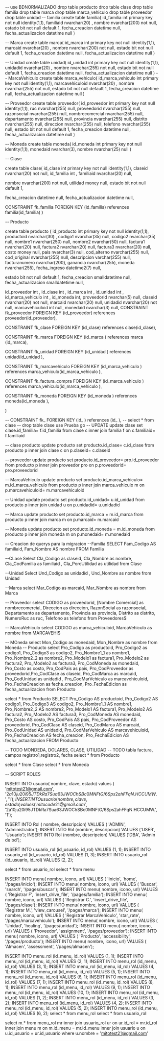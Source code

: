 
-- use BDNORMALIZADO
drop table producto
drop table clase
drop table familia
drop table marca
drop table marca_vehiculo
drop table proveedor
drop table unidad
-- familia
create  table familia(
id_familia int primary key not null identity(1,1),
familiaid nvarchar(20) ,
nombre nvarchar(200) not null,
estado bit not null default 1,
fecha_creacion datetime null,
fecha_actualizacion datetime null
)

-- Marca
create  table marca(
id_marca int primary key not null identity(1,1),
marcaid nvarchar(20) ,
nombre nvarchar(200) not null,
estado bit not null default 1,
fecha_creacion datetime null,
fecha_actualizacion datetime null
)

-- Unidad
create table unidad(
id_unidad int primary key not null identity(1,1),
unidadid nvarchar(20) ,
nombre nvarchar(255) not null,
estado bit not null default 1,
fecha_creacion datetime null,
fecha_actualizacion datetime null
)
-- MarcaVehiculo
create table marca_vehiculo(
id_marca_vehiculo int primary key not null identity(1,1),
marcavehiculoid nvarchar(20) ,
nombre nvarchar(255) not null,
estado bit not null default 1,
fecha_creacion datetime null,
fecha_actualizacion datetime null
)


-- Proveedor 
create table proveedor(
id_proveedor int primary key not null identity(1,1),
ruc nvarchar(255)  null,
proveedorid nvarchar(255) null,
razonsocial nvarchar(255) null,
nombrecomercial nvarchar(255) null,
departamento nvarchar(255)  null,
provincia nvarchar(255)  null,
distrito nvarchar(255)  null,
direccion nvarchar(255)  null,
telefono nvarchar(255)  null,
estado bit not null default 1,
fecha_creacion datetime null,
fecha_actualizacion datetime null
)

-- Moneda
create table moneda(
    id_moneda int primary key not null identity(1,1),
    monedaid nvarchar(3),
    nombre nvarchar(25) null
)

-- Clase 

create table clase(
id_clase int primary key not null identity(1,1),
claseid nvarchar(20) not null,
id_familia int  ,
familiaid nvarchar(20) null,

nombre nvarchar(200) not null,
utilidad money null,
estado bit not null default 1,

fecha_creacion datetime null,
fecha_actualizacion datetime null,

CONSTRAINT fk_familia FOREIGN KEY (id_familia)
references familia(id_familia)
)



-- Producto 

create table producto (
id_producto int primary key not null identity(1,1),
productoid nvarchar(30) ,
codigo1 nvarchar(35)  null,
codigo2 nvarchar(35)  null,
nombre1 nvarchar(250)  null,
nombre2 nvarchar(50)  null,
factura1 nvarchar(20)  null,
factura2 nvarchar(20)  null,
factura3 nvarchar(20)  null,
costo money null,
pais nvarchar(3)  null,
cod_alterno nvarchar(255)  null,
cod_original nvarchar(255)   null,
descripcion varchar(255)  null,
facturanumero nvarchar(200),
ganancia nvarchar(255),
moneda  nvarchar(255),
fecha_ingreso datetime2(7) null,

estado bit not null default 1,
fecha_creacion smalldatetime null,
fecha_actualizacion smalldatetime null,

id_proveedor int  ,
id_clase int  ,
id_marca int  ,
id_unidad int  ,
id_marca_vehiculo int  ,
id_moneda int,
proveedorid nvarchar(5) null, 
claseid nvarchar(20) not null, 
marcaid nvarchar(20) null, 
unidadid nvarchar(20) not null, 
marcavehiculoid int null, 
monedaid nvarchar(3) null,
CONSTRAINT fk_proveedor FOREIGN KEY (id_proveedor)
references proveedor(id_proveedor),

CONSTRAINT fk_clase FOREIGN KEY (id_clase)
references clase(id_clase),

CONSTRAINT fk_marca FOREIGN KEY (id_marca )
references marca (id_marca),

CONSTRAINT fk_unidad FOREIGN KEY (id_unidad )
references unidad(id_unidad ),

CONSTRAINT fk_marcavehiculo FOREIGN KEY (id_marca_vehiculo )
references marca_vehiculo(id_marca_vehiculo ),

CONSTRAINT fk_factura_compra FOREIGN KEY (id_marca_vehiculo )
references marca_vehiculo(id_marca_vehiculo ),

CONSTRAINT fk_moneda FOREIGN KEY (id_moneda )
references moneda(id_moneda ),

)
<!-- -- Factura 
create table factura_compra(
id_factura_compra int primary key not null identity(1,1),
registro nvarchar(20) ,
registro2 nvarchar(20) ,
registro3 nvarchar(20) ,
proveedorid nvarchar(5),
id_proveedor int,
estado bit not null default 1,
fecha_creacion datetime null,
fecha_actualizacion datetime null,
CONSTRAINT fk_factura_proveedor FOREIGN KEY (id_proveedor)
references proveedor(id_proveedor)
) -->
-- CONSTRAINT fk_ FOREIGN KEY (id_ ) references (id_ ),
-- select * from clase
-- drop table clase 
use Prueba
go
-- UPDATE
update clase
set clase.id_familia= f.id_familia
from clase c
inner join familia f
on c.familiaid= f.familiaid

-- clase producto
update producto
set producto.id_clase= c.id_clase
from producto p
inner join clase c
on p.claseid= c.claseid

-- proveedor
update producto
set producto.id_proveedor= pro.id_proveedor
from producto p
inner join proveedor pro
on p.proveedorid= pro.proveedorid

-- MarcaVehiculo
update producto
set producto.id_marca_vehiculo= m.id_marca_vehiculo
from producto p
inner join marca_vehiculo m
on p.marcavehiculoid= m.marcavehiculoid

-- Unidad
update producto
set producto.id_unidad= u.id_unidad
from producto p
inner join unidad u
on p.unidadid= u.unidadid

-- Marca
update producto
set producto.id_marca = m.id_marca
from producto p
inner join marca m
on p.marcaid= m.marcaid

-- Moneda
update producto
set producto.id_moneda = m.id_moneda
from producto p
inner join moneda m
on p.monedaid= m.monedaid

-- Creacion de querys para la migracion 
--Familia
SELECT Fam_Codigo AS familiaid, Fam_Nombre AS nombre
FROM Familia

--CLase
Select Cla_Codigo as claseid, Cla_Nombre as nombre, Cla_CodFamilia as familiaid , Cla_PorcUtilidad as utilidad from Clase

--Unidad
Select Und_Codigo as unidadid , Und_Nombre as nombre from Unidad

--Marca
select Mar_Codigo as marcaid, Mar_Nombre as nombre from Marca

-- Proveedor
select CODIGO as proveedorid, [Nombre Comercial] as nombrecomercial,
Direccion as direccion, RazonSocial as razonsocial,
Departamento as departamento, Provincia as provincia,
Distrito as distrito, NumeroRuc as ruc,
Telefono as telefono from Proveedores$

-- MarcaVehiculo
select  CODIGO as marca_vehiculoid, MarcaVehiculo as nombre from MARCAVEHI$ 

-- MOneda
select Mon_Codigo as monedaid, Mon_Nombre as nombre from Moneda
-- Producto
select Pro_Codigo as productoid, Pro_Codigo2 as codigo1, Pro_Codigo3 as codigo2,
Pro_Nombre1_1 as nombre1, Pro_Nombre2_2 as nombre2, Pro_Modelo1 as factura1, Pro_Modelo2 as factura2, Pro_Modelo2 as factura3,
 Pro_CodMoneda as monedaid, Pro_Costo as costo, Pro_CodPais as pais, Pro_CodProveedor as proveedorid,Pro_CodClase as claseid, Pro_CodMarca as marcaid,
Pro_CodUnidad as unidadid , Pro_CodMarVehiculo as marcavehiculoid, Pro_FechaCreacion as fecha_creacion, Pro_FechaEdicion as fecha_actualizacion
from Producto

select * from Producto
SELECT Pro_Codigo AS productoid, Pro_Codigo2 AS codigo1, Pro_Codigo3 AS codigo2, Pro_Nombre1_1 AS nombre1, Pro_Nombre2_2 AS nombre2, Pro_Modelo1 AS factura1, Pro_Modelo2 AS factura2, Pro_Modelo2 AS factura3, 
 Pro_CodMoneda AS monedaid, Pro_Costo AS costo, Pro_CodPais AS pais, Pro_CodProveedor AS proveedorid, Pro_CodClase AS claseid, Pro_CodMarca AS marcaid, Pro_CodUnidad AS unidadid, 
Pro_CodMarVehiculo AS marcavehiculoid, Pro_FechaCreacion AS fecha_creacion, Pro_FechaEdicion AS fecha_actualizacion
FROM Producto



-- TODO MONDEDA, DOLARES, CLASE, UTILIDAD
-- TODO tabla factura, campos registro1,registro2, fecha 
select * from Producto

select * from Clase
select * from Moneda


-- SCRIPT ROLES

INSERT INTO usuario( nombre, clave, estado) values ( 'mitotest21@gmail.com', '$2a$10$ju20i95JTDkRa7Sua63JWOChSBc0MNFtG/6Sps2ahFFqN.HCCUMW.', '1');
INSERT INTO usuario( nombre, clave, estado) values ('mitocode21@gmail.com', '$2a$10$ju20i95JTDkRa7Sua63JWOChSBc0MNFtG/6Sps2ahFFqN.HCCUMW.', '1');

INSERT INTO Rol ( nombre, descripcion) VALUES ( 'ADMIN', 'Administrador');
INSERT INTO Rol (nombre, descripcion) VALUES ('USER', 'Usuario');
INSERT INTO Rol (nombre, descripcion) VALUES ('DBA', 'Admin de bd');

INSERT INTO usuario_rol (id_usuario, id_rol) VALUES (1, 1);
INSERT INTO usuario_rol (id_usuario, id_rol) VALUES (1, 3);
INSERT INTO usuario_rol (id_usuario, id_rol) VALUES (2, 2);

select * from usuario_rol
select * from menu

INSERT INTO menu( nombre, icono, url) VALUES ( 'Inicio', 'home', '/pages/inicio');
INSERT INTO menu( nombre, icono, url) VALUES ( 'Buscar', 'search', '/pages/buscar');
INSERT INTO menu( nombre, icono, url) VALUES ( 'Registrar F', 'insert_drive_file', '/pages/familia');
INSERT INTO menu( nombre, icono, url) VALUES ( 'Registrar C.', 'insert_drive_file', '/pages/clase');
INSERT INTO menu( nombre, icono, url) VALUES ( 'Registrar M.', 'view_carousel', '/pages/marca');
INSERT INTO menu( nombre, icono, url) VALUES ( 'Registrar MarcaVehiculo', 'star_rate', '/pages/marcavehiculo');
INSERT INTO menu( nombre, icono, url) VALUES ( 'Unidad', 'healing', '/pages/unidad');
INSERT INTO menu( nombre, icono, url) VALUES ( 'Proveedor', 'assignment', '/pages/proveedor');
INSERT INTO menu( nombre, icono, url) VALUES ( 'Producto', 'accessibility', '/pages/producto');
INSERT INTO menu( nombre, icono, url) VALUES ( 'Almacen', 'assessment', '/pages/almacen');


INSERT INTO menu_rol (id_menu, id_rol) VALUES (1, 1);
INSERT INTO menu_rol (id_menu, id_rol) VALUES (2, 1);
INSERT INTO menu_rol (id_menu, id_rol) VALUES (3, 1);
INSERT INTO menu_rol (id_menu, id_rol) VALUES (4, 1);
INSERT INTO menu_rol (id_menu, id_rol) VALUES (5, 1);
INSERT INTO menu_rol (id_menu, id_rol) VALUES (6, 1);
INSERT INTO menu_rol (id_menu, id_rol) VALUES (7, 1);
INSERT INTO menu_rol (id_menu, id_rol) VALUES (8, 1);
INSERT INTO menu_rol (id_menu, id_rol) VALUES (9, 1);
INSERT INTO menu_rol (id_menu, id_rol) VALUES (10, 1);
INSERT INTO menu_rol (id_menu, id_rol) VALUES (1, 2);
INSERT INTO menu_rol (id_menu, id_rol) VALUES (3, 2);
INSERT INTO menu_rol (id_menu, id_rol) VALUES (4, 2);
INSERT INTO menu_rol (id_menu, id_rol) VALUES (5, 2);
INSERT INTO menu_rol (id_menu, id_rol) VALUES (6, 2);
select * from menu_rol
select * from usuario_rol

select m.* 
from menu_rol mr 
inner join usuario_rol ur on ur.id_rol = mr.id_rol 
inner join menu m on m.id_menu = mr.id_menu 
inner join usuario u on u.id_usuario = ur.id_usuario 
where u.nombre = 'mitotest21@gmail.com'

